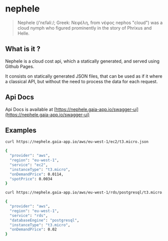 # nephele

> Nephele (/ˈnɛfəliː/; Greek: Νεφέλη, from νέφος nephos "cloud") was a cloud nymph who figured prominently in the story of Phrixus and Helle.

## What is it ?

Nephele is a cloud cost api, which a statically generated, and served using Github Pages.

It consists on statically generated JSON files, that can be used as if it where a classical API,
but without the need to process the data for each request.

## Api Docs

Api Docs is available at [https://nephele.gaia-app.io/swagger-ui](https://nephele.gaia-app.io/swagger-ui)

## Examples


```bash
curl https://nephele.gaia-app.io/aws/eu-west-1/ec2/t3.micro.json

{
  "provider": "aws",
  "region": "eu-west-1",
  "service": "ec2",
  "instanceType": "t3.micro",
  "onDemandPrice": 0.0114,
  "spotPrice": 0.0034
}
```

```bash
curl https://nephele.gaia-app.io/aws/eu-west-1/rds/postgresql/t3.micro.json

{
  "provider": "aws",
  "region": "eu-west-1",
  "service": "rds",
  "databaseEngine": "postgresql",
  "instanceType": "t3.micro",
  "onDemandPrice": 0.02
}
```

